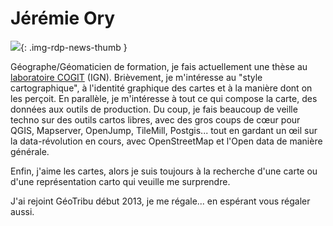 # Jérémie Ory

![](https://cdn.geotribu.fr/images/internal/contributeurs/jory.jpg){: .img-rdp-news-thumb }

Géographe/Géomaticien de formation, je fais actuellement une thèse au [laboratoire COGIT](http://recherche.ign.fr/labos/cogit/cv.php?prenom=J%E9r%E9mie&nom=Ory) (IGN). Brièvement, je m'intéresse au "style cartographique", à l'identité graphique des cartes et à la manière dont on les perçoit. En parallèle, je m'intéresse à tout ce qui compose la carte, des données aux outils de production. Du coup, je fais beaucoup de veille techno sur des outils cartos libres, avec des gros coups de cœur pour QGIS, Mapserver, OpenJump, TileMill, Postgis... tout en gardant un œil sur la data-révolution en cours, avec OpenStreetMap et l'Open data de manière générale.

Enfin, j'aime les cartes, alors je suis toujours à la recherche d'une carte ou d'une représentation carto qui veuille me surprendre.

J'ai rejoint GéoTribu début 2013, je me régale... en espérant vous régaler aussi.
